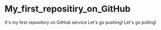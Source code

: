 # My_first_repositiry_on_GitHub
It's my first repository on GitHub service
Let's go pushing!
Let's go pulling!
